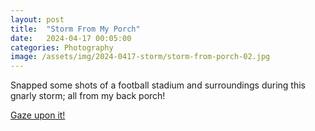 ```yaml
---
layout: post
title:  "Storm From My Porch"
date:   2024-04-17 00:05:00
categories: Photography
image: /assets/img/2024-0417-storm/storm-from-porch-02.jpg
---
```


<p>Snapped some shots of a football stadium and surroundings during this gnarly storm; all from my back porch!</p>

<a href="/2024-0417-storm" title="Storm From My Porch April 2024">
  Gaze upon it!
</a>